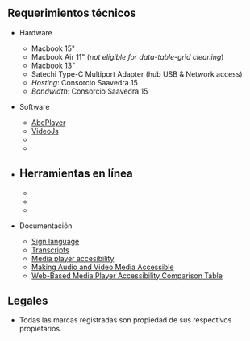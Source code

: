 ## Requerimientos técnicos ##

* Hardware
     - Macbook 15"
     - Macbook Air 11" (_not eligible for data-table-grid cleaning_)
     - Macbook 13"
     - Satechi Type-C Multiport Adapter (hub USB & Network access)
     - _Hosting_: Consorcio Saavedra 15
     - _Bandwidth_: Consorcio Saavedra 15 
* Software
     - [AbePlayer](https://ableplayer.github.io/ableplayer/)
     - [VideoJs](https://videojs.com/)
     - 
     -
* Herramientas en línea
     - 
     - 
     - 
     - 
     
* Documentación
     - [Sign language](https://www.w3.org/WAI/media/av/sign-languages/)
     - [Transcripts](https://www.w3.org/WAI/media/av/transcripts/#checklist)
     - [Media player accesibility](https://www.w3.org/WAI/media/av/player/)
     - [Making Audio and Video Media Accessible](https://www.w3.org/WAI/media/av/)
     - [Web-Based Media Player Accessibility Comparison Table](http://kensgists.github.io/apt/)
     
## Legales ##

* Todas las marcas registradas son propiedad de sus respectivos propietarios.